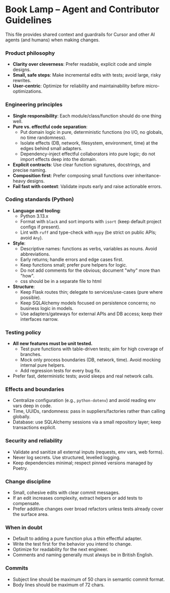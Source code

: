 # Book Lamp – Agent and Contributor Guidelines

This file provides shared context and guardrails for Cursor and other AI agents (and humans) when making changes.

### Product philosophy
- **Clarity over cleverness**: Prefer readable, explicit code and simple designs.
- **Small, safe steps**: Make incremental edits with tests; avoid large, risky rewrites.
- **User-centric**: Optimize for reliability and maintainability before micro-optimizations.

### Engineering principles
- **Single responsibility**: Each module/class/function should do one thing well.
- **Pure vs. effectful code separation**:
  - Put domain logic in pure, deterministic functions (no I/O, no globals, no time randomness).
  - Isolate effects (DB, network, filesystem, environment, time) at the edges behind small adapters.
  - Dependency-inject effectful collaborators into pure logic; do not import effects deep into the domain.
- **Explicit contracts**: Use clear function signatures, docstrings, and precise naming.
- **Composition first**: Prefer composing small functions over inheritance-heavy designs.
- **Fail fast with context**: Validate inputs early and raise actionable errors.

### Coding standards (Python)
- **Language and tooling**:
  - Python 3.13.x
  - Format with `black` and sort imports with `isort` (keep default project configs if present).
  - Lint with `ruff` and type-check with `mypy` (be strict on public APIs; avoid `Any`).
- **Style**:
  - Descriptive names: functions as verbs, variables as nouns. Avoid abbreviations.
  - Early returns; handle errors and edge cases first.
  - Keep functions small; prefer pure helpers for logic.
  - Do not add comments for the obvious; document "why" more than "how".
  - css should be in a separate file to html
- **Structure**:
  - Keep Flask routes thin; delegate to services/use-cases (pure where possible).
  - Keep SQLAlchemy models focused on persistence concerns; no business logic in models.
  - Use adapters/gateways for external APIs and DB access; keep their interfaces narrow.

### Testing policy
- **All new features must be unit tested.**
  - Test pure functions with table-driven tests; aim for high coverage of branches.
  - Mock only process boundaries (DB, network, time). Avoid mocking internal pure helpers.
  - Add regression tests for every bug fix.
- Prefer fast, deterministic tests; avoid sleeps and real network calls.

### Effects and boundaries
- Centralize configuration (e.g., `python-dotenv`) and avoid reading env vars deep in code.
- Time, UUIDs, randomness: pass in suppliers/factories rather than calling globally.
- Database: use SQLAlchemy sessions via a small repository layer; keep transactions explicit.

### Security and reliability
- Validate and sanitize all external inputs (requests, env vars, web forms).
- Never log secrets. Use structured, levelled logging.
- Keep dependencies minimal; respect pinned versions managed by Poetry.

### Change discipline
- Small, cohesive edits with clear commit messages.
- If an edit increases complexity, extract helpers or add tests to compensate.
- Prefer additive changes over broad refactors unless tests already cover the surface area.

### When in doubt
- Default to adding a pure function plus a thin effectful adapter.
- Write the test first for the behavior you intend to change.
- Optimize for readability for the next engineer. 
- Comments and naming generally must always be in British English.

### Commits
 - Subject line should be maximum of 50 chars in semantic commit format.
 - Body lines should be maximum of 72 chars.
